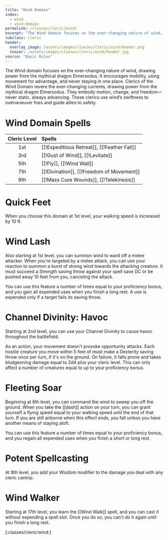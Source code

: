 ```yaml
---
title: "Wind Domain"
index:
  - wind
  - wind-domain
permalink: /classes/cleric/wind/
excerpt: "The Wind domain focuses on the ever-changing nature of wind, drawing power from the mythical dragon Elmersodus."
subclass: cleric
header:
  overlay_image: /assets/images/classes/cleric/wind/header.png
  teaser: /assets/images/classes/cleric/wind/header.jpg
source: "Basic Rules"
---
```

The Wind domain focuses on the ever-changing nature of wind, drawing power from the mythical dragon Elmersodus. It encourages mobility, using movement for advantage, and never staying in one place. Clerics of the Wind Domain revere the ever-changing currents, drawing power from the mythical dragon Elmersodus. They embody motion, change, and freedom—never static, always advancing. These clerics use wind’s swiftness to outmaneuver foes and guide allies to safety.

# Wind Domain Spells

| Cleric Level | Spells                              |
| :----------: | :---------------------------------- |
| 1st | [[!Expeditious Retreat]], [[!Feather Fall]]             |
| 3rd | [[!Gust of Wind]], [[!Levitate]] |
| 5th |	[[!Fly]], [[!Wind Wall]]             |
| 7th | [[!Divination]], [[!Freedom of Movement]]        |
| 9th | [[!Mass Cure Wounds]], [[!Telekinesis]]         |

# Quick Feet
When you choose this domain at 1st level, your walking speed is increased by 10 ft.

# Wind Lash
Also starting at 1st level, you can summon wind to ward off a melee attacker. When you're targeted by a melee attack, you can use your reaction to summon a burst of strong wind towards the attacking creature. It must succeed a Strength saving throw against your spell save DC or be pushed away 10 feet from you, canceling the attack.

You can use this feature a number of times equal to your proficiency bonus, and you gain all expended uses when you finish a long rest. A use is expended only if a target fails its saving throw.

# Channel Divinity: Havoc
Starting at 2nd level, you can use your Channel Divinity to cause havoc throughout the battlefield.

As an action, your movement doesn't provoke opportunity attacks. Each hostile creature you move within 5 feet of must make a Dexterity saving throw once per turn, if it's on the ground. On failure, it falls prone and takes bludgeoning damage equal to 2d4 plus your cleric level. This can only affect a number of creatures equal to up to your proficiency bonus.

# Fleeting Soar
Beginning at 6th level, you can command the wind to sweep you off the ground. When you take the [[dash]] action on your turn, you can grant yourself a flying speed equal to your walking speed until the end of that turn. If you are still airborne when this effect ends, you fall unless you have another means of staying aloft.

You can use this feature a number of times equal to your proficiency bonus, and you regain all expended uses when you finish a short or long rest.

# Potent Spellcasting
At 8th level, you add your Wisdom modifier to the damage you deal with any cleric cantrip.

# Wind Walker
Starting at 17th level, you learn the [[Wind Walk]] spell, and you can cast it without expending a spell slot. Once you do so, you can't do it again until you finish a long rest.

[:classes/cleric/wind:]

